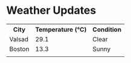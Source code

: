 # Weather Updates

<!-- WEATHER-UPDATE-START -->
<table><tr><th>City</th><th>Temperature (°C)</th><th>Condition</th></tr><tr><td>Valsad</td><td>29.1</td><td>Clear</td></tr><tr><td>Boston</td><td>13.3</td><td>Sunny</td></tr><tr><td></td><td></td><td></td></tr></table>
<!-- WEATHER-UPDATE-END -->
